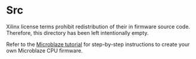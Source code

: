 # Src

Xilinx license terms prohibit redistribution of their in firmware source code. Therefore, this directory has been left intentionally empty.

Refer to the [Microblaze tutorial](../README.md) for step-by-step instructions to create your own Microblaze CPU firmware.   
